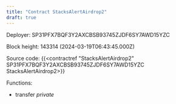 ```yaml
---
title: "Contract StacksAlertAirdrop2"
draft: true
---
```

Deployer: SP31PFX7BQF3Y2AXCBSB93745ZJDF6SY7AWD15YZC


 



Block height: 143314 (2024-03-19T06:43:45.000Z)

Source code: {{<contractref "StacksAlertAirdrop2" SP31PFX7BQF3Y2AXCBSB93745ZJDF6SY7AWD15YZC StacksAlertAirdrop2>}}

Functions:

* transfer _private_

